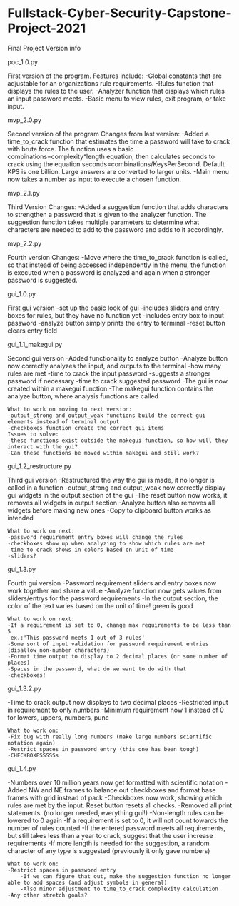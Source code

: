 # Fullstack-Cyber-Security-Capstone-Project-2021
Final Project Version info

poc_1.0.py

First version of the program.
Features include: 
-Global constants that are adjustable for an organizations rule requirements.
-Rules function that displays the rules to the user.
-Analyzer function that displays which rules an input password meets.
-Basic menu to view rules, exit program, or take input.




mvp_2.0.py

Second version of the program
Changes from last version:
-Added a time_to_crack function that estimates the time a password will take to crack with brute force. The function uses a basic combinations=complexity^length equation, then calculates seconds to crack using the equation seconds=combinations/KeysPerSecond. Default KPS is one billion. Large answers are converted to larger units.
-Main menu now takes a number as input to execute a chosen function.



mvp_2.1.py

Third Version
Changes:
-Added a suggestion function that adds characters to strengthen a password that is given to the analyzer function. The suggestion function takes multiple parameters to determine what characters are needed to add to the password and adds to it accordingly.



mvp_2.2.py

Fourth version
Changes:
-Move where the time_to_crack function is called, so that instead of being accessed independently in the menu, the function is executed when a password is analyzed and again when a stronger password is suggested.



gui_1.0.py

First gui version
-set up the basic look of gui
-includes sliders and entry boxes for rules, but they have no function yet
-includes entry box to input password
-analyze button simply prints the entry to terminal
-reset button clears entry field



gui_1.1_makegui.py

Second gui version
-Added functionality to analyze button
-Analyze button now correctly analyzes the input, and outputs to the terminal
    -how many rules are met
    -time to crack the input password
    -suggests a stronger password if necessary
    -time to crack suggested password
-The gui is now created within a makegui function
-The makegui function contains the analyze button, where analysis functions are called

    What to work on moving to next version:
    -output_strong and output_weak functions build the correct gui elements instead of terminal output
    -checkboxes function create the correct gui items
    Issues to solve:
    -these functions exist outside the makegui function, so how will they interact with the gui?
    -Can these functions be moved within makegui and still work?


gui_1.2_restructure.py

Third gui version
-Restructured the way the gui is made, it no longer is called in a function
-output_strong and output_weak now correctly display gui widgets in the output section of the gui
-The reset button now works, it removes all widgets in output section
-Analyze button also removes all widgets before making new ones
-Copy to clipboard button works as intended

    What to work on next:
    -password requirement entry boxes will change the rules
    -checkboxes show up when analyzing to show which rules are met
    -time to crack shows in colors based on unit of time
    -sliders?


gui_1.3.py

Fourth gui version
-Password requirement sliders and entry boxes now work together and share a value
-Analyze function now gets values from sliders/entrys for the password requirements
-In the output section, the color of the text varies based on the unit of time! green is good

    What to work on next:
    -If a requirement is set to 0, change max requirements to be less than 5
    -ex.:'This password meets 1 out of 3 rules'
    -Some sort of input validation for password requirement entries (disallow non-number characters)
    -Format time output to display to 2 decimal places (or some number of places)
    -Spaces in the password, what do we want to do with that
    -checkboxes!


gui_1.3.2.py

-Time to crack output now displays to two decimal places
-Restricted input in requirement to only numbers
-Minimum requirement now 1 instead of 0 for lowers, uppers, numbers, punc

    What to work on:
    -Fix bug with really long numbers (make large numbers scientific notation again)
    -Restrict spaces in password entry (this one has been tough)
    -CHECKBOXESSSSSs


gui_1.4.py

-Numbers over 10 million years now get formatted with scientific notation
-Added NW and NE frames to balance out checkboxes and format base frames with grid instead of pack
-Checkboxes now work, showing which rules are met by the input. Reset button resets all checks.
-Removed all print statements. (no longer needed, everything gui!)
-Non-length rules can be lowered to 0 again
-If a requirement is set to 0, it will not count towards the number of rules counted
-If the entered password meets all requirements, but still takes less than a year to crack, suggest that the user increase requirements
-If more length is needed for the suggestion, a random character of any type is suggested (previously it only gave numbers)

    What to work on:
    -Restrict spaces in password entry
        -If we can figure that out, make the suggestion function no longer able to add spaces (and adjust symbols in general)
        -Also minor adjustment to time_to_crack complexity calculation
    -Any other stretch goals?
